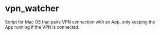 # vpn_watcher
Script for Mac OS that pairs VPN connection with an App, only keeping the App running if the VPN is connected.
